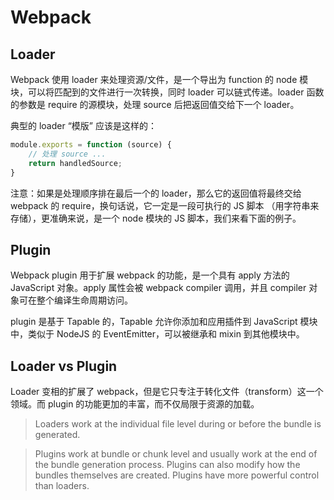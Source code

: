 # Webpack

## Loader

Webpack 使用 loader 来处理资源/文件，是一个导出为 function 的 node 模块，可以将匹配到的文件进行一次转换，同时 loader 可以链式传递。loader 函数的参数是 require 的源模块，处理 source 后把返回值交给下一个 loader。

典型的 loader “模版” 应该是这样的：

```javascript
module.exports = function (source) {
    // 处理 source ...
    return handledSource;
}
```

注意：如果是处理顺序排在最后一个的 loader，那么它的返回值将最终交给 webpack 的 require，换句话说，它一定是一段可执行的 JS 脚本 （用字符串来存储），更准确来说，是一个 node 模块的 JS 脚本，我们来看下面的例子。

## Plugin

Webpack plugin 用于扩展 webpack 的功能，是一个具有 apply 方法的 JavaScript 对象。apply 属性会被 webpack compiler 调用，并且 compiler 对象可在整个编译生命周期访问。

plugin 是基于 Tapable 的，Tapable 允许你添加和应用插件到 JavaScript 模块中，类似于 NodeJS 的 EventEmitter，可以被继承和 mixin 到其他模块中。

## Loader vs Plugin

Loader 变相的扩展了 webpack，但是它只专注于转化文件（transform）这一个领域。而 plugin 的功能更加的丰富，而不仅局限于资源的加载。

> Loaders work at the individual file level during or before the bundle is generated.

> Plugins work at bundle or chunk level and usually work at the end of the bundle generation process. Plugins can also modify how the bundles themselves are created. Plugins have more powerful control than loaders.
